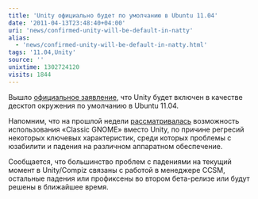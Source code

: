 ```yaml
---
title: 'Unity официально будет по умолчанию в Ubuntu 11.04'
date: '2011-04-13T23:48:40+04:00'
uri: 'news/confirmed-unity-will-be-default-in-natty'
alias: 
  - 'news/confirmed-unity-will-be-default-in-natty.html'
tags: '11.04,Unity'
source: ''
unixtime: 1302724120
visits: 1844
---
```

Вышло [официальное заявление](https://lists.ubuntu.com/archives/technical-board/2011-April/000801.html), что Unity будет включен в качестве десктоп окружения по умолчанию в Ubuntu 11.04.

Напомним, что на прошлой недели [рассматривалась](news/ubuntu-11-04-may-default-to-the-gnome-classic-desktop) возможность использования «Classic GNOME» вместо Unity, по причине регресий некоторых ключевых характеристик, среди которых проблемы с юзабилити и падения на различном аппаратном обеспечение.

Сообщается, что большинство проблем с падениями на текущий момент в Unity/Compiz связаны с работой в менеджере CCSM, остальные падения или профиксены во втором бета-релизе или будут решены в ближайшее время.

